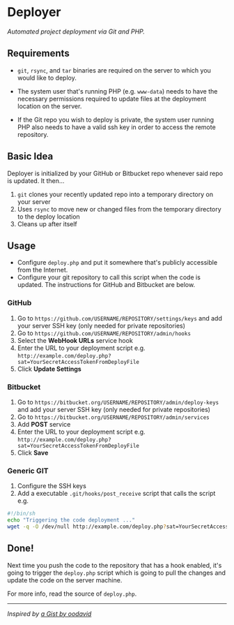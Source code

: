 # Deployer
_Automated project deployment via Git and PHP._

## Requirements

* `git`, `rsync`, and `tar` binaries are required on the server to which you would like to deploy.

* The system user that's running PHP (e.g. `www-data`) needs to have the necessary permissions required to update files at the deployment location on the server.

* If the Git repo you wish to deploy is private, the system user running PHP also needs to have a valid ssh key in order to access the remote repository.

## Basic Idea
 Deployer is initialized by your GitHub or Bitbucket repo whenever said repo is updated. It then...
 1. `git` clones your recently updated repo into a temporary directory on your server
 1. Uses `rsync` to move new or changed files from the temporary directory to the deploy location
 1. Cleans up after itself


## Usage

 * Configure `deploy.php` and put it somewhere that's publicly accessible from the Internet.
 * Configure your git repository to call this script when the code is updated. The instructions for GitHub and Bitbucket are below.

### GitHub

 1. Go to `https://github.com/USERNAME/REPOSITORY/settings/keys` and add your server SSH key (only needed for private repositories)
 1. Go to `https://github.com/USERNAME/REPOSITORY/admin/hooks`
 1. Select the **WebHook URLs** service hook
 1. Enter the URL to your deployment script e.g. `http://example.com/deploy.php?sat=YourSecretAccessTokenFromDeployFile`
 1. Click **Update Settings**

### Bitbucket

 1. Go to `https://bitbucket.org/USERNAME/REPOSITORY/admin/deploy-keys` and add your server SSH key (only needed for private repositories)
 1. Go to `https://bitbucket.org/USERNAME/REPOSITORY/admin/services`
 1. Add **POST** service
 1. Enter the URL to your deployment script e.g. `http://example.com/deploy.php?sat=YourSecretAccessTokenFromDeployFile`
 1. Click **Save**

### Generic GIT

 1. Configure the SSH keys
 1. Add a executable `.git/hooks/post_receive` script that calls the script e.g.

```sh
#!/bin/sh
echo "Triggering the code deployment ..."
wget -q -O /dev/null http://example.com/deploy.php?sat=YourSecretAccessTokenFromDeployFile
```

## Done!

Next time you push the code to the repository that has a hook enabled, it's going to trigger the `deploy.php` script which is going to pull the changes and update the code on the server machine.

For more info, read the source of `deploy.php`.

---

_Inspired by [a Gist by oodavid](https://gist.github.com/1809044)_
